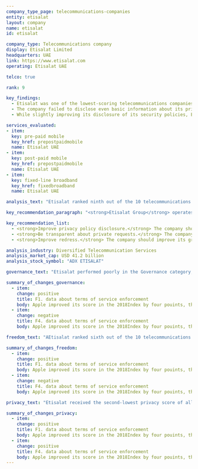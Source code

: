 ```yaml
---
company_type_page: telecommunications-companies
entity: etisalat
layout: company
name: etisalat
id: etisalat

company_type: Telecommunications company
display: Etisalat Limited
headquarters: UAE
link: https://www.etisalat.com
operating: Etisalat UAE

telco: true

rank: 9

key_findings:
  - Etisalat was one of the lowest-scoring telecommunications companies in the Index, disclosing almost nothing about policies and practices affecting users' freedom of expression and privacy.
  - The company failed to disclose even basic information about its privacy policies, including which policy applied to which service.
  - While slightly improving its disclosure of its security policies, Etisalat disclosed almost nothing about policies affecting users’ privacy, including what user information it collects, shares, or for what purpose, or how it handles government and private requests to hand over user information.

services_evaluated:
- item:
  key: pre-paid mobile
  key_href: prepostpaidmobile
  name: Etisalat UAE
- item:
  key: post-paid mobile
  key_href: prepostpaidmobile
  name: Etisalat UAE
- item:
  key: fixed-line broadband
  key_href: fixedbroadband
  name: Etisalat UAE

analysis_text: "Etisalat ranked ninth out of the 10 telecommunications companies, disclosing almost nothing about policies and practices affecting freedom of expression and privacy. Etisalat is a <a href=\"http://www.etisalat.com/en/ir/corporateinfo/overview.jsp\" target=\"_blank\">majority state-owned company</a>, operating in a <a href=\"https://freedomhouse.org/report/freedom-net/2017/united-arab-emirates\" target=\"_blank\">political and regulatory environment that restricts expression online</a>. While companies in the UAE are discouraged from making public commitments to human rights, Etisalat could still be more transparent about basic policies affecting users’ freedom of expression and privacy. For instance, it could clarify which privacy policies apply to different services. It could also provide more information about its security policies, as there is no law prohibiting companies from disclosing their processes for responding to data breaches. Given that the company is majority state-owned and that the overall operating environment discourages transparency, it is unlikely Etisalat would disclose information about government requests to block content or to hand over user information. However, Etisalat could disclose its policies for responding to private requests."

key_recommendation_paragraph: "<strong>Etisalat Group</strong> operates telecommunications, fiber optics networks, and other services in the United Arab Emirates and across the Middle East, Africa, and Asia."

key_recommendation_list:
  - <strong>Improve privacy policy disclosure.</strong> The company should clarify which privacy policies apply to different services, and be more transparent about how it handles user information.
  - <strong>Be transparent about private requests.</strong> The company should disclose its processes for responding to private requests to block content or accounts and to hand over user data, and regularly publish data about these requests.
  - <strong>Improve redress.</strong> The company should improve its grievance mechanisms by disclosing that its process for receiving complaints includes complaints related to freedom of expression and privacy, and providing clear remedies for these types of complaints.

analysis_industry: Diversified Telecommunication Services
analysis_market_cap: USD 41.2 billion
analysis_stock_symbol: "ADX ETISALAT"

governance_text: "Etisalat performed poorly in the Governance category, scoring higher than only Axiata and Ooredoo. Etisalat provided no formal commitment to respect users’ freedom of expression and privacy as human rights (G1), and disclosed no senior-level oversight over these issues (G2). The company revealed no evidence of a human rights due diligence process (G4), or of engaging with stakeholders on freedom of expression or privacy issues (G5). It received some credit for disclosing a grievance and remedy mechanism, though the company did not explicitly state that this process includes complaints relating to free expression or privacy (G6)."

summary_of_changes_governance:
  - item:
    change: positive
    title: F1. data about terms of service enforcement
    body: Apple improved its score in the 2018Index by four pouints, the second-largest score improvement of any company evaluated(after Twitter). The company improved its public commitment.
  - item:
    change: negative
    title: F4. data about terms of service enforcement
    body: Apple improved its score in the 2018Index by four pouints, the second-largest score improvement of any company evaluated(after Twitter). The company improved its public commitment.

freedom_text: "AEtisalat ranked sixth out of the 10 telecommunications companies evaluated in the Freedom of Expression category, ahead of Ooredoo, MTN, Axiata, and Bharti Airtel.<br /><br /><strong>Content and account restriction requests:</strong> Like most telecommunications companies, Etisalat provided almost no information about how it handles government or private requests to block content or restrict accounts (F5-F7). Likewise, Etisalat did not publish any data on the number of such requests it received or with which it complied (F6, F7). While it is a <a href=\"http://ejustice.gov.ae/downloads/latest_laws/cybercrimes_5_2012_en.pdf\" target=\"_blank\">criminal offense</a> to not comply with government blocking orders, there is no law prohibiting Etisalat from disclosing its processes for handling or compliance rates with either government or private content-blocking requests.<br /><br /><strong>Network management and shutdowns:</strong> Etisalat UAE was among the lowest-scoring companies on these indicators, though it offered slightly more disclosure than Ooredoo Qatar (F9-F10). Etisalat failed to disclose any information about its network management policies (F9) and disclosed almost nothing about its policies for responding to government orders to shutdown networks (F10).<br /><br /><strong>Identity policy:</strong> Etisalat UAE disclosed that it requires pre-paid mobile service users to provide government-issued identification (F11), as it is <a href=\"http://www.id.gov.ae/en/media-centre/news/2014/2/9/tra-links-mobile-registration-with-id-card.aspx\" target=\"_blank\">mandated</a> for all mobile phone service subscribers in the UAE."

summary_of_changes_freedom:
  - item:
    change: positive
    title: F1. data about terms of service enforcement
    body: Apple improved its score in the 2018Index by four pouints, the second-largest score improvement of any company evaluated(after Twitter). The company improved its public commitment.
  - item:
    change: negative
    title: F4. data about terms of service enforcement
    body: Apple improved its score in the 2018Index by four pouints, the second-largest score improvement of any company evaluated(after Twitter). The company improved its public commitment.

privacy_text: "Etisalat received the second-lowest privacy score of all telecommunications companies evaluated, disclosing slightly more than Qatar-based telecommunications operator, Ooredoo.<br /><br /><strong>Handling of user information:</strong> Etisalat UAE disclosed almost nothing about how it handles user information, scoring better than only Ooredoo Qatar on these indicators (P3-P8). The company’s privacy policy referred only to the Etisalat UAE website and online services with no indication of whether this policy applies to mobile or fixed-line broadband services. It therefore received no credit on indicators addressing company disclosure of what types of user information it collects, for what purpose, and for how long it retains it (P3, P5, P6). The company did not disclose options users have to control what information it collects and shares about them (P7). The company did, however, disclose that it shares user information with authorities if legally required and in cases of national security (P4).<br /><br /><strong>Requests for user information:</strong> Etisalat provided no information about how it handles government or private requests for user information, making it one of three companies, along with Ooredoo and Axiata, that received no credit on these indicators (P10, P11, P12). It provided no information about its process for responding to these types of requests (P10), or whether it notifies users when their information is requested (P12). The company also did not publish any data on the number of requests it receives for user information (P11). However, <a href=\"https://www.tra.gov.ae/assets/03VgXUV3.pdf.aspx\" target=\"_blank\">Etisalat’s operating license</a> requires it to install equipment allowing authorities to access the network, so the company may not be aware when government authorities access user information. Still, there is no law specifically prohibiting Etisalat from disclosing its policy for responding to user information requests that come through private processes. <br /><br /><strong>Security:</strong> Etisalat UAE disclosed almost nothing about its security policies and practices, scoring better than only Ooredoo Qatar on these indicators (P13-P18). It <a href=\"http://o2.ae/clients/etisalat/annualreport2016/en/iar.html\" target=\"_blank\">disclosed</a> that it limits employee access to user data and has security teams monitoring for cybersecurity threats and data breaches. However, the company provided no additional information regarding its internal processes for ensuring that user data is secure, including whether it conducts security audits (P13). It disclosed nothing about policies for addressing security vulnerabilities (P14) or for responding to data breaches (P15). There are no apparent legal obstacles to disclosing this information."

summary_of_changes_privacy:
  - item:
    change: positive
    title: F1. data about terms of service enforcement
    body: Apple improved its score in the 2018Index by four pouints, the second-largest score improvement of any company evaluated(after Twitter). The company improved its public commitment.
  - item:
    change: positive
    title: F4. data about terms of service enforcement
    body: Apple improved its score in the 2018Index by four pouints, the second-largest score improvement of any company evaluated(after Twitter). The company improved its public commitment.
---
```

